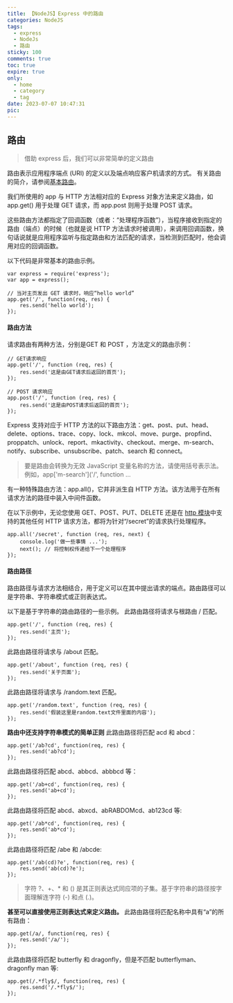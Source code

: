 ```yaml
---
title: 【NodeJS】Express 中的路由
categories: NodeJS
tags:
  - express 
  - NodeJs 
  - 路由
sticky: 100
comments: true
toc: true
expire: true
only:
  - home
  - category
  - tag
date: 2023-07-07 10:47:31
pic:
---
```


## 路由
> 借助 express 后，我们可以非常简单的定义路由

路由表示应用程序端点 (URI) 的定义以及端点响应客户机请求的方式。 有关路由的简介，请参阅[基本路由](https://expressjs.com/zh-cn/starter/basic-routing.html "基本路由")。

我们所使用的 app 与 HTTP 方法相对应的 Express 对象方法来定义路由，如 app.get() 用于处理 GET 请求，而 app.post 则用于处理 POST 请求。

这些路由方法都指定了回调函数（或者：“处理程序函数”），当程序接收到指定的路由（端点）的时候（也就是说 HTTP 方法请求时被调用），来调用回调函数，换句话说就是应用程序监听与指定路由和方法匹配的请求，当检测到匹配时，他会调用对应的回调函数。

以下代码是非常基本的路由示例。
```
var express = require('express');
var app = express();

// 当对主页发出 GET 请求时，响应“hello world”
app.get('/', function(req, res) {
	res.send('hello world');
});
```

#### 路由方法
请求路由有两种方法，分别是GET 和 POST ，方法定义的路由示例：
```
// GET请求响应
app.get('/', function (req, res) {
    res.send('这是由GET请求后返回的首页');
});

// POST 请求响应
app.post('/', function (req, res) {
    res.send('这是由POST请求后返回的首页');
});
```
Express 支持对应于 HTTP 方法的以下路由方法：get、post、put、head、delete、options、trace、copy、lock、mkcol、move、purge、propfind、proppatch、unlock、report、mkactivity、checkout、merge、m-search、notify、subscribe、unsubscribe、patch、search 和 connect。

> 要是路由会转换为无效 JavaScript 变量名称的方法，请使用括号表示法。例如，app['m-search']('/', function ...

有一种特殊路由方法：app.all()，它并非派生自 HTTP 方法。该方法用于在所有请求方法的路径中装入中间件函数。

在以下示例中，无论您使用 GET、POST、PUT、DELETE 还是在 [http 模块](https://nodejs.org/api/http.html#http_http_methods "http 模块")中支持的其他任何 HTTP 请求方法，都将为针对“/secret”的请求执行处理程序。

```
app.all('/secret', function (req, res, next) {
	console.log('做一些事情 ...');
	next(); // 将控制权传递给下一个处理程序
});
```

#### 路由路径
路由路径与请求方法相结合，用于定义可以在其中提出请求的端点。路由路径可以是字符串、字符串模式或正则表达式。

以下是基于字符串的路由路径的一些示例。
此路由路径将请求与根路由 / 匹配。
```
app.get('/', function (req, res) {
	res.send('主页');
});
```

此路由路径将请求与 /about 匹配。
```
app.get('/about', function (req, res) {
	res.send('关于页面');
});
```
此路由路径将请求与 /random.text 匹配。
```
app.get('/random.text', function (req, res) {
	res.send('假装这里是random.text文件里面的内容');
});
```

**路由中还支持字符串模式的简单正则**
此路由路径将匹配 acd 和 abcd：
```
app.get('/ab?cd', function(req, res) {
	res.send('ab?cd');
});
```
此路由路径将匹配 abcd、abbcd、abbbcd 等：
```
app.get('/ab+cd', function(req, res) {
	res.send('ab+cd');
});
```
此路由路径将匹配 abcd、abxcd、abRABDOMcd、ab123cd 等:
```
app.get('/ab*cd', function(req, res) {
	res.send('ab*cd');
});
```
此路由路径将匹配 /abe 和 /abcde:
```
app.get('/ab(cd)?e', function(req, res) {
	res.send('ab(cd)?e');
});
```
> 字符 ?、+、* 和 () 是其正则表达式同应项的子集。基于字符串的路径按字面理解连字符 (-) 和点 (.)。

**甚至可以直接使用正则表达式来定义路由。**
此路由路径将匹配名称中具有“a”的所有路由：
```
app.get(/a/, function(req, res) {
	res.send('/a/');
});
```
此路由路径将匹配 butterfly 和 dragonfly，但是不匹配 butterflyman、dragonfly man 等:
```
app.get(/.*fly$/, function(req, res) {
	res.send('/.*fly$/');
});
```



